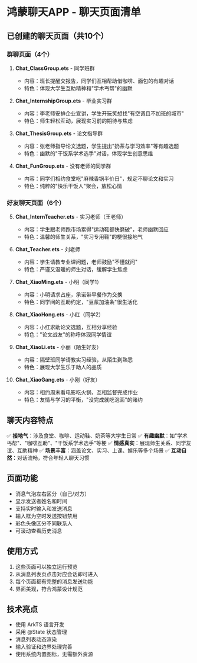 # 鸿蒙聊天APP - 聊天页面清单

## 已创建的聊天页面（共10个）

### 群聊页面（4个）

1. **Chat_ClassGroup.ets** - 同学班群
   - 内容：班长提醒交报告，同学们互相帮助借咖啡、面包的有趣对话
   - 特色：体现大学生互助精神和"学术丐帮"的幽默

2. **Chat_InternshipGroup.ets** - 毕业实习群
   - 内容：李老师安排企业宣讲，学生开玩笑想找"有空调且不加班的城市"
   - 特色：师生轻松互动，展现实习前的期待与焦虑

3. **Chat_ThesisGroup.ets** - 论文指导群
   - 内容：张老师指导论文选题，学生提出"奶茶与学习效率"等有趣选题
   - 特色：幽默的"干饭系学术选手"对话，体现学生创意思维

4. **Chat_FunGroup.ets** - 没有老师的同学群
   - 内容：同学们相约食堂吃"麻辣香锅半价日"，规定不聊论文和实习
   - 特色：纯粹的"快乐干饭人"聚会，放松心情

### 好友聊天页面（6个）

5. **Chat_InternTeacher.ets** - 实习老师（王老师）
   - 内容：学生跟老师跑市场累得"运动鞋都快磨破"，老师幽默回应
   - 特色：温馨的师生关系，"实习专用鞋"的梗很接地气

6. **Chat_Teacher.ets** - 刘老师
   - 内容：学生请教专业课问题，老师鼓励"不懂就问"
   - 特色：严谨又温暖的师生对话，缓解学生焦虑

7. **Chat_XiaoMing.ets** - 小明（同学1）
   - 内容：小明请求占座，承诺带早餐作为交换
   - 特色：同学间的互助约定，"豆浆加油条"很生活化

8. **Chat_XiaoHong.ets** - 小红（同学2）
   - 内容：小红求助论文选题，互相分享经验
   - 特色："论文战友"的称呼体现同学情谊

9. **Chat_XiaoLi.ets** - 小丽（陌生好友）
   - 内容：隔壁班同学请教实习经验，从陌生到熟悉
   - 特色：展现大学生乐于助人的品质

10. **Chat_XiaoGang.ets** - 小刚（好友）
    - 内容：相约周末看电影吃火锅，互相监督完成作业
    - 特色：友情与学习的平衡，"没完成就吃泡面"的赌约

## 聊天内容特点

✅ **接地气**：涉及食堂、咖啡、运动鞋、奶茶等大学生日常
✅ **有趣幽默**：如"学术丐帮"、"咖啡互助"、"干饭系学术选手"等梗
✅ **情感真实**：展现师生关系、同学友谊、互助精神
✅ **场景丰富**：涵盖论文、实习、上课、娱乐等多个场景
✅ **互动自然**：对话流畅，符合年轻人聊天习惯

## 页面功能

- 消息气泡左右区分（自己/对方）
- 显示发送者姓名和时间
- 支持实时输入和发送消息
- 输入框为空时发送按钮禁用
- 彩色头像区分不同联系人
- 可滚动查看历史消息

## 使用方式

1. 这些页面可以独立运行预览
2. 从消息列表页点击对应会话即可进入
3. 每个页面都有完整的消息发送功能
4. 界面美观，符合鸿蒙设计规范

## 技术亮点

- 使用 ArkTS 语言开发
- 采用 @State 状态管理
- 消息列表动态渲染
- 输入验证和边界处理完善
- 使用系统内置图标，无需额外资源

